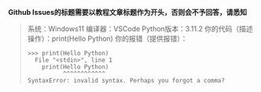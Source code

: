 **Github Issues的标题需要以教程文章标题作为开头，否则会不予回答，请悉知**
> 系统：Windows11
> 编译器：VSCode
> Python版本：3.11.2
> 你的代码（描述操作）：print(Hello Python)
> 你的报错（提供报错）：
>
> ```
> >>> print(Hello Python)
>   File "<stdin>", line 1
>     print(Hello Python)
>           ^^^^^^^^^^^^
> SyntaxError: invalid syntax. Perhaps you forgot a comma?
> ```

